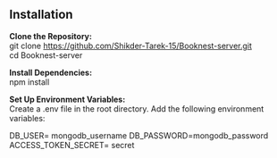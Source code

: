 ## Installation
**Clone the Repository:** <br>
  git clone https://github.com/Shikder-Tarek-15/Booknest-server.git <br>
  cd Booknest-server

**Install Dependencies:** <br>
  npm install

**Set Up Environment Variables:** <br>
Create a .env file in the root directory.
Add the following environment variables:

DB_USER= mongodb_username
DB_PASSWORD=mongodb_password
ACCESS_TOKEN_SECRET= secret
